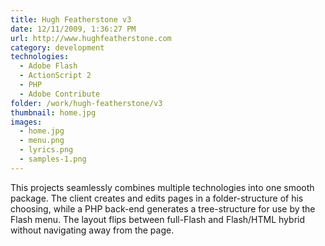 ```yaml
---
title: Hugh Featherstone v3
date: 12/11/2009, 1:36:27 PM
url: http://www.hughfeatherstone.com
category: development
technologies:
  - Adobe Flash
  - ActionScript 2
  - PHP
  - Adobe Contribute
folder: /work/hugh-featherstone/v3
thumbnail: home.jpg
images:
  - home.jpg
  - menu.png
  - lyrics.png
  - samples-1.png
---
```


This projects seamlessly combines multiple technologies into one smooth package. The client creates and edits pages in a folder-structure of his choosing, while a PHP back-end generates a tree-structure for use by the Flash menu. The layout flips between full-Flash and Flash/HTML hybrid without navigating away from the page.
